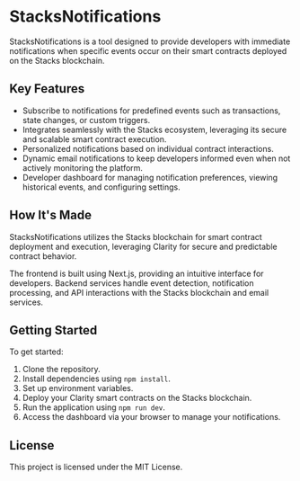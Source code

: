 # StacksNotifications

StacksNotifications is a tool designed to provide developers with immediate notifications when specific events occur on their smart contracts deployed on the Stacks blockchain.

## Key Features

- Subscribe to notifications for predefined events such as transactions, state changes, or custom triggers.
- Integrates seamlessly with the Stacks ecosystem, leveraging its secure and scalable smart contract execution.
- Personalized notifications based on individual contract interactions.
- Dynamic email notifications to keep developers informed even when not actively monitoring the platform.
- Developer dashboard for managing notification preferences, viewing historical events, and configuring settings.

## How It's Made

StacksNotifications utilizes the Stacks blockchain for smart contract deployment and execution, leveraging Clarity for secure and predictable contract behavior.

The frontend is built using Next.js, providing an intuitive interface for developers. Backend services handle event detection, notification processing, and API interactions with the Stacks blockchain and email services.

## Getting Started

To get started:

1. Clone the repository.
2. Install dependencies using `npm install`.
3. Set up environment variables.
4. Deploy your Clarity smart contracts on the Stacks blockchain.
5. Run the application using `npm run dev`.
6. Access the dashboard via your browser to manage your notifications.

## License

This project is licensed under the MIT License.

